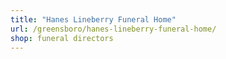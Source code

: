 ```yaml
---
title: "Hanes Lineberry Funeral Home"
url: /greensboro/hanes-lineberry-funeral-home/
shop: funeral directors
---
```

